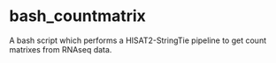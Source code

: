 # bash_countmatrix
A bash script which performs a HISAT2-StringTie pipeline to get count matrixes from RNAseq data.
